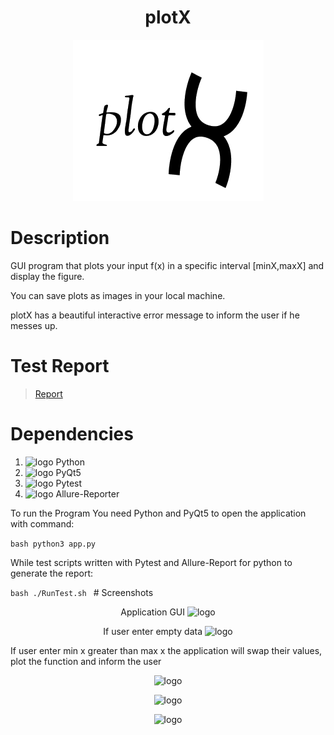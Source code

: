 #
<h1 align="center">
  <strong>plotX</strong>
</h1>

<div>
  <p align="center">
    <img
      src="https://github.com/We2Am-BaSsem/plotX/blob/main/logo.jpg"
      alt="logo"
    />
  </p>
</div>

# Description
<p>
  GUI program that plots your input f(x) in a specific interval [minX,maxX] and
  display the figure.
</p>
<p>You can save plots as images in your local machine.</p>
<p>
  plotX has a beautiful interactive error message to inform the user if he
  messes up.
</p>

# Test Report 
> [Report](https://rawcdn.githack.com/We2Am-BaSsem/plotX/5f261f40a6264cc990757306473bba904ab1686a/Report/index.html)
# Dependencies
<ol>
  <li>
    <img
      style="width: 35px; height: 35px"
      src="https://user-images.githubusercontent.com/58189568/147625496-fe96da92-ff8b-4994-949b-0802a0fc2b86.png"
      alt="logo"
    />
    Python
  </li>
  <li>
    <img
      style="width: 35px; height: 35px"
      src="https://user-images.githubusercontent.com/58189568/147625829-bb66dac6-3cd0-48cc-923b-b6522c169a60.png"
      alt="logo"
    />
    PyQt5
  </li>
  <li>    
    <img
      style="width: 35px; height: 35px"
      src="https://user-images.githubusercontent.com/58189568/147625981-8ee36404-9d4c-4bc2-8e30-2a8c0ed909ff.png"
      alt="logo"
    />
    Pytest
  </li>
  <li>    
    <img
      style="width: 35px; height: 35px"
      src="https://user-images.githubusercontent.com/58189568/147626016-f6d25de4-e275-4bb0-aea9-d99933303f46.png"
      alt="logo"
    />
   Allure-Reporter
  </li>
</ol>

<p>
  To run the Program You need Python and PyQt5 to open the application with
  command:
</p>

```bash python3 app.py ```

<p>
  While test scripts written with Pytest and Allure-Report for python to
  generate the report:
</p>

```bash ./RunTest.sh ``` # Screenshots
<div>
  <p align="center">
    Application GUI
    <img
      src="https://github.com/We2Am-BaSsem/plotX/blob/main/screenshots/Screenshot%20from%202021-12-29%2005-30-32.png"
      alt="logo"
    />
  </p>
</div>

<div>
  <p align="center">
    If user enter empty data
    <img
      src="https://github.com/We2Am-BaSsem/plotX/blob/main/screenshots/Screenshot%20from%202021-12-29%2005-31-08.png"
      alt="logo"
    />
  </p>
</div>

<div>
  If user enter min x greater than max x the application will swap their values,
  plot the function and inform the user
  <p align="center">
    <img
      src="https://github.com/We2Am-BaSsem/plotX/blob/main/screenshots/Screenshot%20from%202021-12-29%2005-32-15.png"
      alt="logo"
    />
  </p>
  <p align="center">
    <img
      src="https://github.com/We2Am-BaSsem/plotX/blob/main/screenshots/Screenshot%20from%202021-12-29%2005-31-24.png"
      alt="logo"
    />
  </p>
</div>

<div>
  <p align="center">
    <img
      src="https://github.com/We2Am-BaSsem/plotX/blob/main/screenshots/Screenshot%20from%202021-12-29%2005-32-35.png"
      alt="logo"
    />
  </p>
</div>
